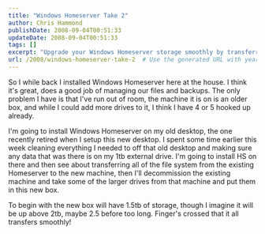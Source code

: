 ```yaml
---
title: "Windows Homeserver Take 2"
author: Chris Hammond
publishDate: 2008-09-04T00:51:33
updateDate: 2008-09-04T00:51:33
tags: []
excerpt: "Upgrade your Windows Homeserver storage smoothly by transferring files to a new machine with expanded storage capacity. Say goodbye to running out of room!"
url: /2008/windows-homeserver-take-2  # Use the generated URL with year
---
```

<p>So I while back I installed Windows Homeserver here at the house. I think it's great, does a good job of managing our files and backups. The only problem I have is that I've run out of room, the machine it is on is an older box, and while I could add more drives to it, I think I have 4 or 5 hooked up already.</p>  <p>I'm going to install Windows Homeserver on my old desktop, the one recently retired when I setup this new desktop. I spent some time earlier this week cleaning everything I needed to off that old desktop and making sure any data that was there is on my 1tb external drive. I'm going to install HS on there and then see about transferring all of the file system from the existing Homeserver to the new machine, then I'll decommission the existing machine and take some of the larger drives from that machine and put them in this new box.</p>  <p>To begin with the new box will have 1.5tb of storage, though I imagine it will be up above 2tb, maybe 2.5 before too long. Finger's crossed that it all transfers smoothly!</p>

